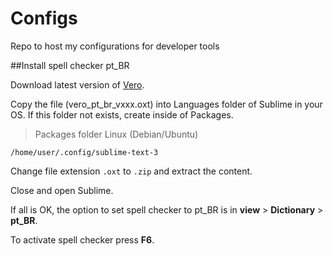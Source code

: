 # Configs

Repo to host my configurations for developer tools

##Install spell checker pt_BR

Download latest version of [Vero](https://pt-br.libreoffice.org/projetos/vero/).

Copy the file (vero_pt_br_vxxx.oxt) into Languages folder of Sublime in your OS. If this folder not exists, create inside of Packages.

> Packages folder Linux (Debian/Ubuntu)

```
/home/user/.config/sublime-text-3
```

Change file extension `.oxt` to `.zip` and extract the content.

Close and open Sublime.

If all is OK, the option to set spell checker to pt_BR is in **view** > **Dictionary** > **pt_BR**.

To activate spell checker press **F6**.